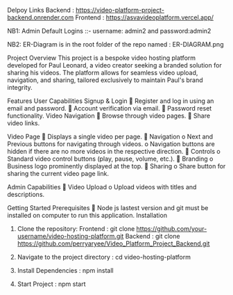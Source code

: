 
Delpoy Links
Backend : https://video-platform-project-backend.onrender.com
Frontend : https://asvavideoplatform.vercel.app/

NB1: Admin Default Logins ::- username: admin2 and password:admin2

NB2: ER-Diagram is in the root folder of the repo named : ER-DIAGRAM.png


Project Overview
This project is a bespoke video hosting platform developed for Paul Leonard, a video creator
seeking a branded solution for sharing his videos. The platform allows for seamless video
upload, navigation, and sharing, tailored exclusively to maintain Paul's brand integrity. 

Features
User Capabilities
Signup & Login
 Register and log in using an email and password.  Account verification via email.  Password reset functionality. Video Navigation
 Browse through video pages.  Share video links. 

Video Page
 Displays a single video per page.  Navigation
o Next and Previous buttons for navigating through videos. o Navigation buttons are hidden if there are no more videos in the respective
direction.  Controls
o Standard video control buttons (play, pause, volume, etc.).  Branding
o Business logo prominently displayed at the top.  Sharing
o Share button for sharing the current video page link.

Admin Capabilities 
 Video Upload
o Upload videos with titles and descriptions. 


Getting Started
Prerequisites  Node js lastest version and git must be installed on computer to run this application. Installation
1. Clone the repository:
Frontend : git clone https://github.com/your-username/video-hosting-platform.git
Backend : git clone https://github.com/perryaryee/Video_Platform_Project_Backend.git
2. Navigate to the project directory : cd video-hosting-platform
3. Install Dependencies : npm install



5. Start Project : npm start
